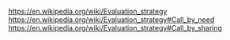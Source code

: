 


https://en.wikipedia.org/wiki/Evaluation_strategy
https://en.wikipedia.org/wiki/Evaluation_strategy#Call_by_need
https://en.wikipedia.org/wiki/Evaluation_strategy#Call_by_sharing
